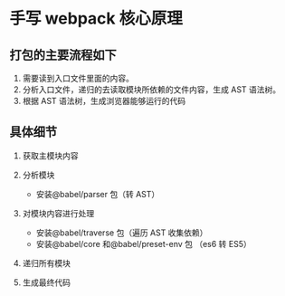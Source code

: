 # 手写 webpack 核心原理

## 打包的主要流程如下

1. 需要读到入口文件里面的内容。
2. 分析入口文件，递归的去读取模块所依赖的文件内容，生成 AST 语法树。
3. 根据 AST 语法树，生成浏览器能够运行的代码

## 具体细节

1. 获取主模块内容
2. 分析模块

   - 安装@babel/parser 包（转 AST）

3. 对模块内容进行处理

   - 安装@babel/traverse 包（遍历 AST 收集依赖）
   - 安装@babel/core 和@babel/preset-env 包 （es6 转 ES5）

4. 递归所有模块
5. 生成最终代码
